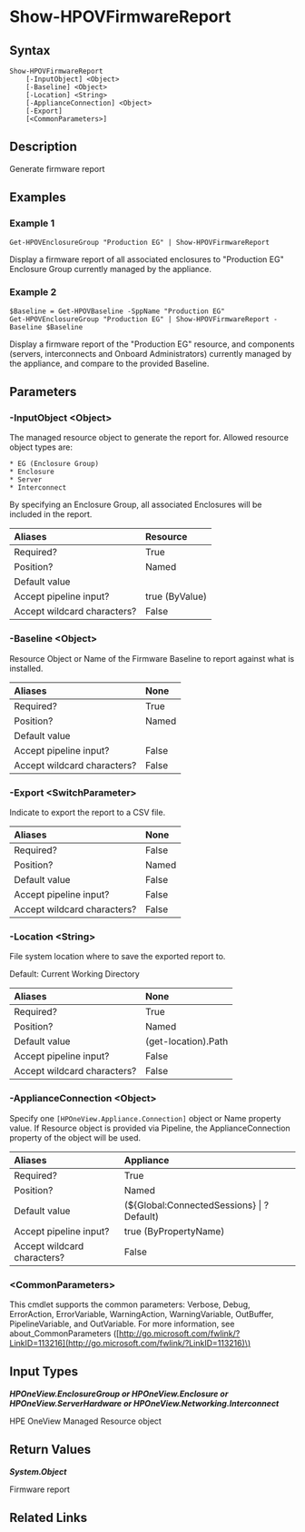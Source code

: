 ﻿---
description: Generate firmware report
---

# Show-HPOVFirmwareReport

## Syntax

```text
Show-HPOVFirmwareReport
    [-InputObject] <Object>
    [-Baseline] <Object>
    [-Location] <String>
    [-ApplianceConnection] <Object>
    [-Export]
    [<CommonParameters>]
```

## Description

Generate firmware report

## Examples

###  Example 1 

```text
Get-HPOVEnclosureGroup "Production EG" | Show-HPOVFirmwareReport
```

Display a firmware report of all associated enclosures to "Production EG" Enclosure Group currently managed by the appliance.

###  Example 2 

```text
$Baseline = Get-HPOVBaseline -SppName "Production EG"
Get-HPOVEnclosureGroup "Production EG" | Show-HPOVFirmwareReport -Baseline $Baseline
```

Display a firmware report of the "Production EG" resource, and components (servers, interconnects and Onboard Administrators) currently managed by the appliance, and compare to the provided Baseline.

## Parameters

### -InputObject &lt;Object&gt;

The managed resource object to generate the report for.  Allowed resource object types are:

    * EG (Enclosure Group)
    * Enclosure
    * Server
    * Interconnect

By specifying an Enclosure Group, all associated Enclosures will be included in the report.

| Aliases | Resource |
| :--- | :--- |
| Required? | True |
| Position? | Named |
| Default value |  |
| Accept pipeline input? | true (ByValue) |
| Accept wildcard characters? | False |

### -Baseline &lt;Object&gt;

Resource Object or Name of the Firmware Baseline to report against what is installed.

| Aliases | None |
| :--- | :--- |
| Required? | True |
| Position? | Named |
| Default value |  |
| Accept pipeline input? | False |
| Accept wildcard characters? | False |

### -Export &lt;SwitchParameter&gt;

Indicate to export the report to a CSV file.

| Aliases | None |
| :--- | :--- |
| Required? | False |
| Position? | Named |
| Default value | False |
| Accept pipeline input? | False |
| Accept wildcard characters? | False |

### -Location &lt;String&gt;

File system location where to save the exported report to.

Default: Current Working Directory

| Aliases | None |
| :--- | :--- |
| Required? | True |
| Position? | Named |
| Default value | (get-location).Path |
| Accept pipeline input? | False |
| Accept wildcard characters? | False |

### -ApplianceConnection &lt;Object&gt;

Specify one `[HPOneView.Appliance.Connection]` object or Name property value. If Resource object is provided via Pipeline, the ApplianceConnection property of the object will be used.

| Aliases | Appliance |
| :--- | :--- |
| Required? | True |
| Position? | Named |
| Default value | (${Global:ConnectedSessions} &vert; ? Default) |
| Accept pipeline input? | true (ByPropertyName) |
| Accept wildcard characters? | False |

### &lt;CommonParameters&gt;

This cmdlet supports the common parameters: Verbose, Debug, ErrorAction, ErrorVariable, WarningAction, WarningVariable, OutBuffer, PipelineVariable, and OutVariable. For more information, see about\_CommonParameters \([http://go.microsoft.com/fwlink/?LinkID=113216](http://go.microsoft.com/fwlink/?LinkID=113216)\)

## Input Types

_**HPOneView.EnclosureGroup or HPOneView.Enclosure or HPOneView.ServerHardware or HPOneView.Networking.Interconnect**_

HPE OneView Managed Resource object

## Return Values

_**System.Object**_

Firmware report

## Related Links

